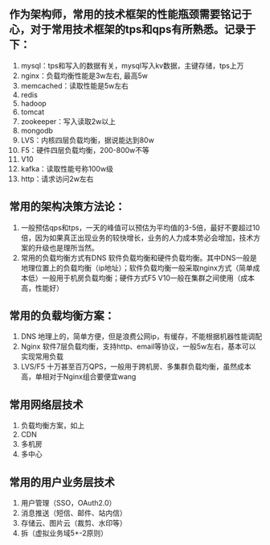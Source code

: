 ## 作为架构师，常用的技术框架的性能瓶颈需要铭记于心，对于常用技术框架的tps和qps有所熟悉。记录于下：
1. mysql：tps和写入的数据有关，mysql写入kv数据，主键存储，tps上万
2. nginx：负载均衡性能是3w左右, 最高5w
3. memcached：读取性能是5w左右
4. redis
5. hadoop
6. tomcat
7. zookeeper：写入读取2w以上
8. mongodb
9. LVS：内核四层负载均衡，据说能达到80w
10. F5：硬件四层负载均衡，200-800w不等
11. V10
12. kafka：读取性能号称100w级
13. http：请求访问2w左右

## 常用的架构决策方法论：
1. 一般预估qps和tps，一天的峰值可以预估为平均值的3-5倍，最好不要超过10倍，因为如果真正出现业务的较快增长，业务的人力成本势必会增加，技术方案的升级也是理所当然。
2. 常用的负载均衡方式有DNS 软件负载均衡和硬件负载均衡。其中DNS一般是地理位置上的负载均衡（ip地址）；软件负载均衡一般采取nginx方式（简单成本低）一般用于机房负载均衡；硬件方式F5 V10一般在集群之间使用（成本高，性能好）

## 常用的负载均衡方案：
1. DNS 地理上的，简单方便，但是浪费公网ip，有缓存，不能根据机器性能调配
2. Nginx 软件7层负载均衡，支持http、email等协议，一般5w左右，基本可以实现常用负载
3. LVS/F5 十万甚至百万QPS，一般用于跨机房、多集群负载均衡，虽然成本高，单相对于Nginx组合要便宜wang

## 常用网络层技术
1. 负载均衡方案，如上
2. CDN
3. 多机房
4. 多中心

## 常用的用户业务层技术
1. 用户管理（SSO，OAuth2.0）
2. 消息推送（短信、邮件、站内信）
3. 存储云、图片云（裁剪、水印等）
4. 拆（虚拟业务域5+-2原则）